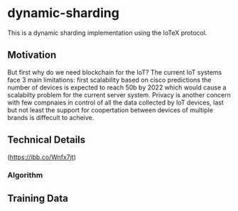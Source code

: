 # dynamic-sharding
This is a dynamic sharding implementation using the IoTeX protocol.

## Motivation
But first why do we need blockchain for the IoT? The current IoT systems face 3 main limitations: first scalability based on cisco predictions the number of devices is expected to reach 50b by 2022 which would cause a scalabilty problem for the current server system. Privacy is another concern with few compnaies in control of all the data collected by IoT devices, last but not least the support for coopertation between devices of multiple brands is diffecult to acheive.

## Technical Details
(https://ibb.co/Wnfx7jt)
### Algorithm

## Training Data
